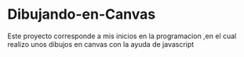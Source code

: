 # Dibujando-en-Canvas
Este proyecto corresponde a mis inicios en la programacion ,en el cual realizo unos dibujos en canvas con la ayuda de javascript
